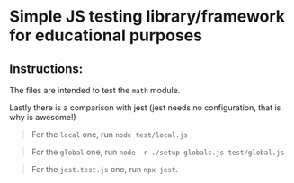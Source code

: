 # Simple JS testing library/framework for educational purposes

## Instructions:

The files are intended to test the `math` module.

Lastly there is a comparison with jest (jest needs no configuration, that is why is awesome!)

> For the `local` one, run `node test/local.js`

> For the `global` one, run `node -r ./setup-globals.js test/global.js`

> For the `jest.test.js` one, run `npx jest`.

